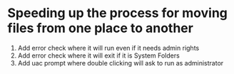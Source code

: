 # Speeding up the process for moving files from one place to another

1. Add error check where it will run even if it needs admin rights
2. Add error check where it will exit if it is System Folders
3. Add uac prompt where double clicking will ask to run as administrator